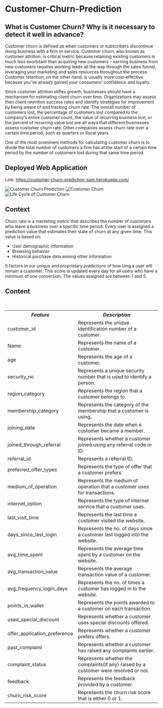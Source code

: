 # Customer-Churn-Prediction

## What is Customer Churn? Why is it necessary to detect it well in advance?

<p>Customer churn is defined as when customers or subscribers discontinue doing business with a firm or service. Customer churn, also known as customer attrition, is critical metric because retaining existing customers is much less exorbitant than acquiring new customers – earning business from new customers requires working leads all the way through the sales funnel, leveraging your marketing and sales resources throughout the process. Customer retention, on the other hand, is usually more cost-effective because you've already gained your consumers' confidence and loyalty.</p>

<p>Since customer attrition stifles growth, businesses should have a mechanism for estimating client churn over time. Organizations may assess their client retention success rates and identify strategies for improvement by being aware of and tracking churn rate. The overall number of customers lost, the percentage of customers lost compared to the company's entire customer count, the value of recurring business lost, or the percent of recurring value lost are all ways that different businesses assess customer churn rate. Other companies assess churn rate over a certain time period, such as quarters or fiscal years.</p>

<p>One of the most prominent methods for calculating customer churn is to divide the total number of customers a firm has at the start of a certain time period by the number of customers lost during that same time period.</p>


## Deployed Web Application

Link: https://customer-churn-prediction-sam.herokuapp.com/

![Customer Churn Prediction](https://miro.medium.com/max/1400/1*YhUxD22DhV3RYB8hXZ1ENg.png)
![Customer Churn](https://miro.medium.com/max/844/1*MyKDLRda6yHGR_8kgVvckg.png)
![Life Cycle of Customer Churn](https://miro.medium.com/max/456/1*Dvx1j18vyKyvLlIpxzVSmQ.png)

## Context

<p>Churn rate is a marketing metric that describes the number of customers who leave a business over a specific time period. Every user is assigned a prediction value that estimates their state of churn at any given time. This value is based on:</p>

<ul>
  <li>User demographic information</li>
  <li>Browsing behavior</li>
  <li>Historical purchase data among other information</li>
</ul>

<p>It factors in our unique and proprietary predictions of how long a user will remain a customer. This score is updated every day for all users who have a minimum of one conversion. The values assigned are between 1 and 5.</p>

## Content

<table>
  <tr>
    <th><b><em><strong>Feature</strong></em></b></th>
    <th><b><em><strong>Description</strong></em></b></th>
  </tr>
  <tr>
    <td>customer_id</td>
    <td>Represents the unique identification number of a customer.</td>
  </tr>
  <tr>
    <td>Name</td>
    <td>Represents the name of a customer.</td>
  </tr>
  <tr>
    <td>age</td>
    <td>Represents the age of a customer.</td>
  </tr>
  <tr>
    <td>security_no</td>
    <td>Represents a unique security number that is used to identify a person.</td>
  </tr>
  <tr>
    <td>region_category</td>
    <td>Represents the region that a customer belongs to.</td>
  </tr>
  <tr>
    <td>membership_category</td>
    <td>Represents the category of the membership that a customer is using.</td>
  </tr>
  <tr>
    <td>joining_date</td>
    <td>Represents the date when a customer became a member.</td>
  </tr>
  <tr>
    <td>joined_through_referral</td>
    <td>Represents whether a customer joined using any referral code or ID.</td>
  </tr>
  <tr>.
    <td>referral_id</td>
    <td>Represents a referral ID.</td>
  </tr>
  <tr>
    <td>preferred_offer_types</td>
    <td>Represents the type of offer that a customer prefers.</td>
  </tr>
  <tr>
    <td>medium_of_operation</td>
    <td>Represents the medium of operation that a customer uses for transactions.</td>
  </tr>
  <tr>
    <td>internet_option</td>
    <td>Represents the type of internet service that a customer uses.</td>
  </tr>
  <tr>
    <td>last_visit_time</td>
    <td>Represents the last time a customer visited the website.</td>
  </tr>
  <tr>
    <td>days_since_last_login</td>
    <td>Represents the no. of days since a customer last logged into the website.</td>
  </tr>
  <tr>
    <td>avg_time_spent</td>
    <td>Represents the average time spent by a customer on the website.</td>
  </tr>
  <tr>
    <td>avg_transaction_value</td>
    <td>Represents the average transaction value of a customer.</td>
  </tr>
  <tr>
    <td>avg_frequency_login_days</td>
    <td>Represents the no. of times a customer has logged in to the website.</td>
  </tr>
  <tr>
    <td>points_in_wallet</td>
    <td>Represents the points awarded to a customer on each transaction.</td>
  </tr>
  <tr>
    <td>used_special_discount</td>
    <td>Represents whether a customer uses special discounts offered.</td>
  </tr>
  <tr>
    <td>offer_application_preference</td>
    <td>Represents whether a customer prefers offers.</td>
  </tr>
  <tr>
    <td>past_complaint</td>
    <td>Represents whether a customer has raised any complaints earlier.</td>
  </tr>
  <tr>
    <td>complaint_status</td>
    <td>Represents whether the complaints(if any) raised by a customer were resolved or not.</td>
  </tr>
  <tr>
    <td>feedback</td>
    <td>Represents the feedback provided by a customer.</td>
  </tr>
  <tr>
    <td>churn_risk_score</td>
    <td>Represents the churn risk score that is either 0 or 1.</td>
  </tr>
</table>

